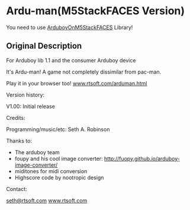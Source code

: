 # Ardu-man(M5StackFACES Version)

You need to use [ArduboyOnM5StackFACES]("https://github.com/phillowcompiler/ArduboyOnM5StackFACES") Library!


## Original Description

For Arduboy lib 1.1 and the consumer Arduboy device

It's Ardu-man!  A game not completely dissimilar from pac-man.

Play it in your browser too! www.rtsoft.com/arduman.html

Version history:

V1.00:  Initial release

Credits:

Programming/music/etc:  Seth A. Robinson

Thanks to:

- The arduboy team
- foupy and his cool image converter: http://fuopy.github.io/arduboy-image-converter/
- miditones for midi conversion
- Highscore code by nootropic design

Contact:

seth@rtsoft.com
www.rtsoft.com
